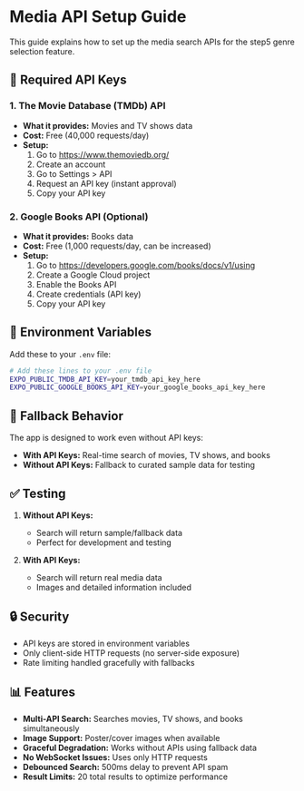 # Media API Setup Guide

This guide explains how to set up the media search APIs for the step5 genre selection feature.

## 🔑 Required API Keys

### 1. The Movie Database (TMDb) API
- **What it provides:** Movies and TV shows data
- **Cost:** Free (40,000 requests/day)
- **Setup:**
  1. Go to https://www.themoviedb.org/
  2. Create an account
  3. Go to Settings > API
  4. Request an API key (instant approval)
  5. Copy your API key

### 2. Google Books API (Optional)
- **What it provides:** Books data
- **Cost:** Free (1,000 requests/day, can be increased)
- **Setup:**
  1. Go to https://developers.google.com/books/docs/v1/using
  2. Create a Google Cloud project
  3. Enable the Books API
  4. Create credentials (API key)
  5. Copy your API key

## 📝 Environment Variables

Add these to your `.env` file:

```bash
# Add these lines to your .env file
EXPO_PUBLIC_TMDB_API_KEY=your_tmdb_api_key_here
EXPO_PUBLIC_GOOGLE_BOOKS_API_KEY=your_google_books_api_key_here
```

## 🔧 Fallback Behavior

The app is designed to work even without API keys:

- **With API Keys:** Real-time search of movies, TV shows, and books
- **Without API Keys:** Fallback to curated sample data for testing

## ✅ Testing

1. **Without API Keys:**
   - Search will return sample/fallback data
   - Perfect for development and testing

2. **With API Keys:**
   - Search will return real media data
   - Images and detailed information included

## 🔒 Security

- API keys are stored in environment variables
- Only client-side HTTP requests (no server-side exposure)
- Rate limiting handled gracefully with fallbacks

## 📊 Features

- **Multi-API Search:** Searches movies, TV shows, and books simultaneously
- **Image Support:** Poster/cover images when available
- **Graceful Degradation:** Works without APIs using fallback data
- **No WebSocket Issues:** Uses only HTTP requests
- **Debounced Search:** 500ms delay to prevent API spam
- **Result Limits:** 20 total results to optimize performance 